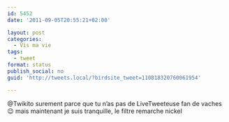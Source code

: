 ```yaml
---
id: 5452
date: '2011-09-05T20:55:21+02:00'

layout: post
categories:
  - Vis ma vie
tags:
  - tweet
format: status
publish_social: no
guid: 'http://tweets.local/?birdsite_tweet=110818320760061954'

---
```


@Twikito surement parce que tu n’as pas de LiveTweeteuse fan de vaches 😉 mais maintenant je suis tranquille, le filtre remarche nickel